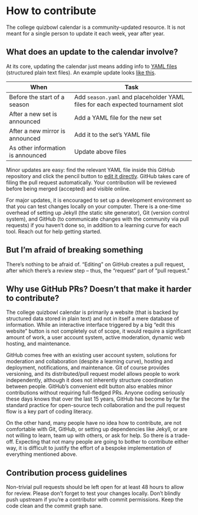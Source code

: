 # How to contribute

The college quizbowl calendar is a community-updated resource. It is not meant for a single person to update it each week, year after year.

## What does an update to the calendar involve?

At its core, updating the calendar just means adding info to [YAML files](https://learnxinyminutes.com/docs/yaml/) (structured plain text files). An example update looks [like this](https://github.com/quizbowl/collegecalendar/commit/34eaa5f0d).

When | Task
-|-
Before the start of a season | Add `season.yaml` and placeholder YAML files for each expected tournament slot
After a new set is announced | Add a YAML file for the new set
After a new mirror is announced | Add it to the set’s YAML file
As other information is announced | Update above files

Minor updates are easy: find the relevant YAML file inside this GitHub repository and click the pencil button to [edit it directly](https://docs.github.com/en/repositories/working-with-files/managing-files/editing-files#editing-files-in-another-users-repository). GitHub takes care of filing the pull request automatically. Your contribution will be reviewed before being merged (accepted) and visible online.

For major updates, it is encouraged to set up a development environment so that you can test changes locally on your computer. There is a one-time overhead of setting up Jekyll (the static site generator), Git (version control system), and GitHub (to communicate changes with the community via pull requests) if you haven’t done so, in addition to a learning curve for each tool. Reach out for help getting started.

## But I’m afraid of breaking something

There’s nothing to be afraid of. “Editing” on GitHub creates a pull request, after which there’s a review step – thus, the “request” part of “pull request.”

## Why use GitHub PRs? Doesn’t that make it harder to contribute?

The college quizbowl calendar is primarily a website (that is backed by structured data stored in plain text) and not in itself a mere database of information.
While an interactive interface triggered by a big “edit this website” button is not completely out of scope, it would require a significant amount of work, a user account system, active moderation, dynamic web hosting, and maintenance.

GitHub comes free with an existing user account system, solutions for moderation and collaboration (despite a learning curve), hosting and deployment, notifications, and maintenance. Git of course provides versioning, and its distributed/pull request model allows people to work independently, although it does not inherently structure coordination between people. GitHub’s convenient edit button also enables minor contributions without requiring full-fledged PRs.
Anyone coding seriously these days knows that over the last 15 years, GitHub has become by far the standard practice for open-source tech collaboration and the pull request flow is a key part of coding literacy.

On the other hand, many people have no idea how to contribute, are not comfortable with Git, GitHub, or setting up dependencies like Jekyll, or are not willing to learn, team up with others, or ask for help.
So there is a trade-off. Expecting that not many people are going to bother to contribute either way, it is difficult to justify the effort of a bespoke implementation of everything mentioned above.

## Contribution process guidelines

Non-trivial pull requests should be left open for at least 48 hours to allow for review. Please don’t forget to test your changes locally. Don’t blindly push upstream if you’re a contributor with commit permissions. Keep the code clean and the commit graph sane.
